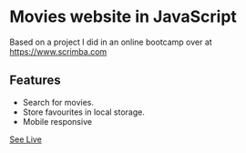 # Movies website in JavaScript

Based on a project I did in an online bootcamp over at https://www.scrimba.com
## Features
- Search for movies.
- Store favourites in local storage.
- Mobile responsive

[See Live](https://moviedb-ash.netlify.app/)
